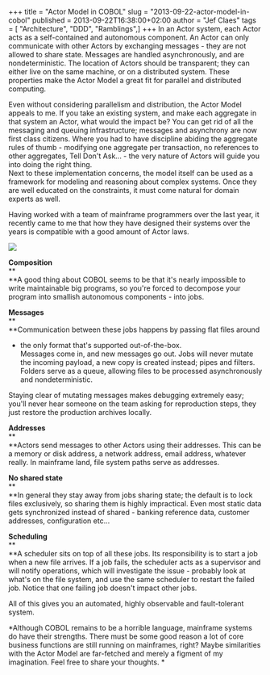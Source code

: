 +++
title = "Actor Model in COBOL"
slug = "2013-09-22-actor-model-in-cobol"
published = 2013-09-22T16:38:00+02:00
author = "Jef Claes"
tags = [ "Architecture", "DDD", "Ramblings",]
+++
In an Actor system, each Actor acts as a self-contained and autonomous
component. An Actor can only communicate with other Actors by exchanging
messages - they are not allowed to share state. Messages are handled
asynchronously, and are nondeterministic. The location of Actors should
be transparent; they can either live on the same machine, or on a
distributed system. These properties make the Actor Model a great fit
for parallel and distributed computing.  
  
Even without considering parallelism and distribution, the Actor Model
appeals to me. If you take an existing system, and make each aggregate
in that system an Actor, what would the impact be? You can get rid of
all the messaging and queuing infrastructure; messages and asynchrony
are now first class citizens. Where you had to have discipline abiding
the aggregate rules of thumb - modifying one aggregate per transaction,
no references to other aggregates, Tell Don't Ask... - the very nature
of Actors will guide you into doing the right thing.  
Next to these implementation concerns, the model itself can be used as a
framework for modeling and reasoning about complex systems. Once they
are well educated on the constraints, it must come natural for domain
experts as well.  
  
Having worked with a team of mainframe programmers over the last year,
it recently came to me that how they have designed their systems over
the years is compatible with a good amount of Actor laws.  
  

[![](../images/thumbnails/2013-09-22-actor-model-in-cobol-ActorModelInCOBOL.JPG)](../images/2013-09-22-actor-model-in-cobol-ActorModelInCOBOL.JPG)

  
**Composition**  
**  
**A good thing about COBOL seems to be that it's nearly impossible to
write maintainable big programs, so you're forced to decompose your
program into smallish autonomous components - into jobs.  
  
**Messages**  
**  
**Communication between these jobs happens by passing flat files around
- the only format that's supported out-of-the-box.  
Messages come in, and new messages go out. Jobs will never mutate the
incoming payload, a new copy is created instead; pipes and filters.  
Folders serve as a queue, allowing files to be processed asynchronously
and nondeterministic.  
  
Staying clear of mutating messages makes debugging extremely easy;
you'll never hear someone on the team asking for reproduction steps,
they just restore the production archives locally.  
  
**Addresses**  
**  
**Actors send messages to other Actors using their addresses. This can
be a memory or disk address, a network address, email address, whatever
really. In mainframe land, file system paths serve as addresses.  
  
**No shared state**  
**  
**In general they stay away from jobs sharing state; the default is to
lock files exclusively, so sharing them is highly impractical. Even most
static data gets synchronized instead of shared - banking reference
data, customer addresses, configuration etc...  
  
**Scheduling**  
**  
**A scheduler sits on top of all these jobs. Its responsibility is to
start a job when a new file arrives. If a job fails, the scheduler acts
as a supervisor and will notify operations, which will investigate the
issue - probably look at what's on the file system, and use the same
scheduler to restart the failed job. Notice that one failing job doesn't
impact other jobs.  
  
All of this gives you an automated, highly observable and fault-tolerant
system.  
  
*Although COBOL remains to be a horrible language, mainframe systems do
have their strengths. There must be some good reason a lot of core
business functions are still running on mainframes, right? Maybe
similarities with the Actor Model are far-fetched and merely a figment
of my imagination. Feel free to share your thoughts. *
